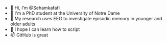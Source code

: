 - 👋 Hi, I’m @Sehamkafafi
- 👀 I'm a PhD student at the University of Notre Dame
- 🌱 My research uses EEG to investigate episodic memory in younger and older adults
- 💞️ I hope I can learn how to script
- 📫 GitHub is great

<!---
Sehamkafafi/Sehamkafafi is a ✨ special ✨ repository because its `README.md` (this file) appears on your GitHub profile.
You can click the Preview link to take a look at your changes.
--->

